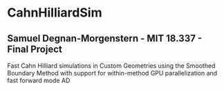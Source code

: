 # CahnHilliardSim

## Samuel Degnan-Morgenstern - MIT 18.337 - Final Project
Fast Cahn Hilliard simulations in Custom Geometries using the Smoothed Boundary Method with support for within-method GPU parallelization and fast forward mode AD
